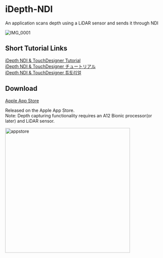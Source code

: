 # iDepth-NDI
An application scans depth using a LiDAR sensor and sends it through NDI    

![IMG_0001](https://github.com/user-attachments/assets/0f097236-4d49-4097-a652-decd29c5fd9a)

## Short Tutorial Links    
<a href="https://www.gwangyulee.com/p/idepth-ndi-tutorial-en.html" target="_blank">iDepth NDI & TouchDesigner Tutorial</a>    
<a href="https://www.gwangyulee.com/p/idepth-ndi-tutorial-jp.html" target="_blank">iDepth NDI & TouchDesigner チュートリアル</a>    
<a href="https://www.gwangyulee.com/p/idepth-ndi-tutorial-kr.html" target="_blank">iDepth NDI & TouchDesigner 튜토리얼</a>    

## Download
<a href="https://apps.apple.com/us/app/idepth-ndi/id6553999598" target="_blank">Apple App Store</a>   

Released on the Apple App Store.    
Note: Depth capturing functionality requires an A12 Bionic processor(or later) and LiDAR sensor.    

<img width="400" alt="appstore" src="https://github.com/user-attachments/assets/868ec5cf-501a-431a-a52b-8917c545af70">
